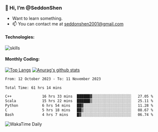 ### 👋 Hi, I’m @SeddonShen
- Want to learn something.
- 📫 You can contact me at seddonshen2001@gmail.com

#### Technologies:

![skills](https://skillicons.dev/icons?i=scala,js,html,css,bootstrap,jquery,c,cpp,cloudflare,django,docker,flask,git,github,githubactions,linux,latex,mysql,nodejs,ps,php,pr,py,raspberrypi,redis,unreal,v,vscode,vue,bash)

#### Monthly Coding:
[![Top Langs](https://github-readme-stats.vercel.app/api/top-langs?username=seddonshen&show_icons=true&locale=en&layout=compact&hide=html&langs_count=8)](https://github.com/SeddonShen/)
[![Anurag's github stats](https://github-readme-stats.vercel.app/api?username=SeddonShen&count_private=true&show_icons=true)](https://github.com/anuraghazra/github-readme-stats)
<!--START_SECTION:waka-->

```txt
From: 12 October 2023 - To: 11 November 2023

Total Time: 61 hrs 14 mins

C++              16 hrs 33 mins  ██████▓░░░░░░░░░░░░░░░░░░   27.05 %
Scala            15 hrs 22 mins  ██████▒░░░░░░░░░░░░░░░░░░   25.11 %
Python           6 hrs 54 mins   ██▓░░░░░░░░░░░░░░░░░░░░░░   11.28 %
C                5 hrs 18 mins   ██▒░░░░░░░░░░░░░░░░░░░░░░   08.67 %
Bash             4 hrs 7 mins    █▓░░░░░░░░░░░░░░░░░░░░░░░   06.74 %
```

<!--END_SECTION:waka-->

![WakaTime Daily](https://wakatime.com/share/@seddon2001/61a7e342-5f12-4fea-bf92-1fac161e97d6.svg)
<!---
SeddonShen/SeddonShen is a ✨ special ✨ repository because its `README.md` (this file) appears on your GitHub profile.
You can click the Preview link to take a look at your changes.
--->
